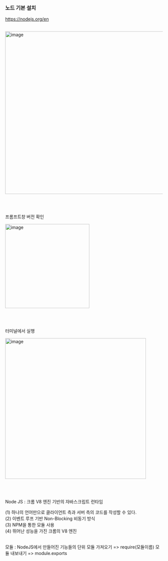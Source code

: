 ### 노드 기본 설치

<https://nodejs.org/en>

<br/>

<img width="520" alt="image" src="https://github.com/juhyun98/NodeJS/assets/140494238/8cd07276-1ab5-4531-92a7-25070dd08674">

<br/><br/>

프롬프트창 버전 확인

<img width="269" alt="image" src="https://github.com/juhyun98/NodeJS/assets/140494238/7fbcebfe-1e65-4bd4-8698-08ecead627b3">

<br><br>

터미널에서 실행


<img width="450" alt="image" src="https://github.com/juhyun98/NodeJS/assets/140494238/e91ffe8c-0d58-4ba9-bc2b-e72ddfeeef33">

<br><br>

Node JS : 크롬 V8 엔진 기반의 자바스크립트 런타임

(1) 하나의 언어만으로 클라이언트 측과 서버 측의 코드를 작성할 수 있다.
<br>
(2) 이벤트 루프 기반 Non-Blocking 비동기 방식
<br>
(3) NPM을 통한 모듈 사용
<br>
(4) 뛰어난 성능을 가진 크롬의 V8 엔진

<br>
모듈 : NodeJS에서 만들어진 기능들의 단위
모듈 가져오기 => require(모듈이름)
모듈 내보내기 => module.exports

